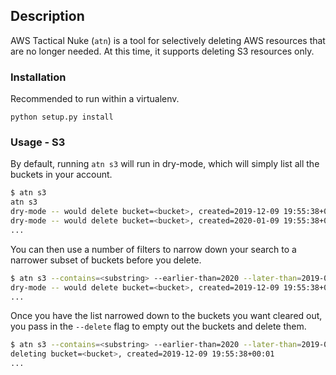 ## Description

AWS Tactical Nuke (`atn`) is a tool for selectively deleting AWS resources that are no longer needed. At this time, 
it supports deleting S3 resources only. 

### Installation
Recommended to run within a virtualenv.

```python setup.py install```

### Usage - S3
By default, running `atn s3` will run in dry-mode, which will simply list all the buckets in your account.

```bash
$ atn s3
atn s3
dry-mode -- would delete bucket=<bucket>, created=2019-12-09 19:55:38+00:00
dry-mode -- would delete bucket=<bucket>, created=2020-01-09 19:55:38+00:00
...
```

You can then use a number of filters to narrow down your search to a narrower subset of buckets before you delete.

```bash
$ atn s3 --contains=<substring> --earlier-than=2020 --later-than=2019-06-01
dry-mode -- would delete bucket=<bucket>, created=2019-12-09 19:55:38+00:00
...
```

Once you have the list narrowed down to the buckets you want cleared out, you pass in the `--delete` flag to empty
out the buckets and delete them.

 
```bash
$ atn s3 --contains=<substring> --earlier-than=2020 --later-than=2019-06-01 --delete
deleting bucket=<bucket>, created=2019-12-09 19:55:38+00:01
...
```


